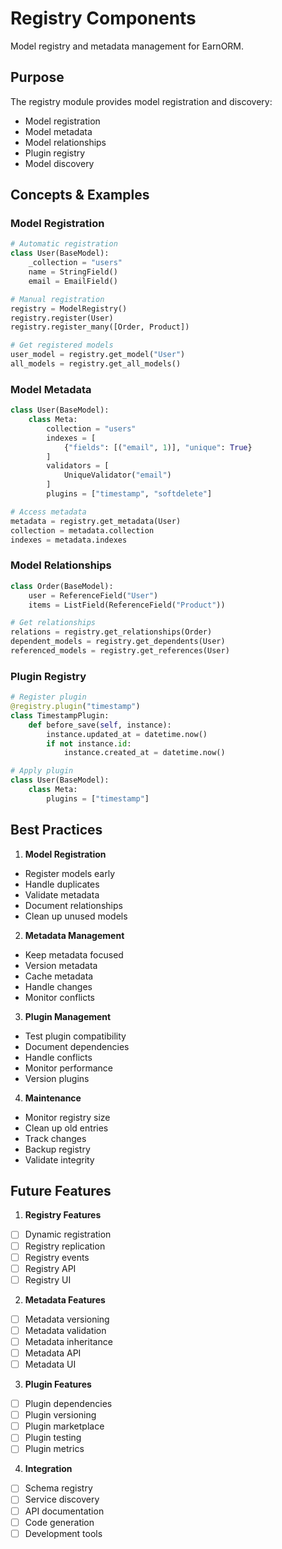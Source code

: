 # Registry Components

Model registry and metadata management for EarnORM.

## Purpose

The registry module provides model registration and discovery:
- Model registration
- Model metadata
- Model relationships
- Plugin registry
- Model discovery

## Concepts & Examples

### Model Registration
```python
# Automatic registration
class User(BaseModel):
    _collection = "users"
    name = StringField()
    email = EmailField()

# Manual registration
registry = ModelRegistry()
registry.register(User)
registry.register_many([Order, Product])

# Get registered models
user_model = registry.get_model("User")
all_models = registry.get_all_models()
```

### Model Metadata
```python
class User(BaseModel):
    class Meta:
        collection = "users"
        indexes = [
            {"fields": [("email", 1)], "unique": True}
        ]
        validators = [
            UniqueValidator("email")
        ]
        plugins = ["timestamp", "softdelete"]

# Access metadata
metadata = registry.get_metadata(User)
collection = metadata.collection
indexes = metadata.indexes
```

### Model Relationships
```python
class Order(BaseModel):
    user = ReferenceField("User")
    items = ListField(ReferenceField("Product"))

# Get relationships
relations = registry.get_relationships(Order)
dependent_models = registry.get_dependents(User)
referenced_models = registry.get_references(User)
```

### Plugin Registry
```python
# Register plugin
@registry.plugin("timestamp")
class TimestampPlugin:
    def before_save(self, instance):
        instance.updated_at = datetime.now()
        if not instance.id:
            instance.created_at = datetime.now()

# Apply plugin
class User(BaseModel):
    class Meta:
        plugins = ["timestamp"]
```

## Best Practices

1. **Model Registration**
- Register models early
- Handle duplicates
- Validate metadata
- Document relationships
- Clean up unused models

2. **Metadata Management**
- Keep metadata focused
- Version metadata
- Cache metadata
- Handle changes
- Monitor conflicts

3. **Plugin Management**
- Test plugin compatibility
- Document dependencies
- Handle conflicts
- Monitor performance
- Version plugins

4. **Maintenance**
- Monitor registry size
- Clean up old entries
- Track changes
- Backup registry
- Validate integrity

## Future Features

1. **Registry Features**
- [ ] Dynamic registration
- [ ] Registry replication
- [ ] Registry events
- [ ] Registry API
- [ ] Registry UI

2. **Metadata Features**
- [ ] Metadata versioning
- [ ] Metadata validation
- [ ] Metadata inheritance
- [ ] Metadata API
- [ ] Metadata UI

3. **Plugin Features**
- [ ] Plugin dependencies
- [ ] Plugin versioning
- [ ] Plugin marketplace
- [ ] Plugin testing
- [ ] Plugin metrics

4. **Integration**
- [ ] Schema registry
- [ ] Service discovery
- [ ] API documentation
- [ ] Code generation
- [ ] Development tools 